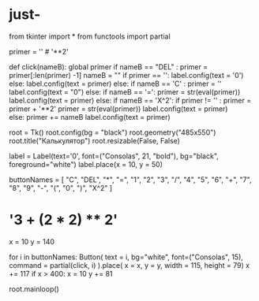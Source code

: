 # just-
from tkinter import *
from functools import partial

primer = ''  # '**2'

def click(nameB):
  global primer
  if nameB == "DEL" :
    primer = primer[:len(primer) -1]
    nameB = ""
    if primer == '':
      label.config(text = '0')
    else:
      label.config(text = primer)
  else:
    if nameB == 'C' :
      primer = ''
      label.config(text = "0")
    else:
      if nameB == '=':
        primer = str(eval(primer))
        label.config(text = primer)
      else:
        if nameB == 'X^2':
          if primer != '' :
            primer = primer + '**2'
            primer = str(eval(primer))
            label.config(text = primer)      
        else:
          primer += nameB
          label.config(text = primer)
        
root = Tk()
root.config(bg = "black")
root.geometry("485x550")
root.title("Калькулятор")
root.resizable(False, False)

label = Label(text='0', font=("Consolas", 21, "bold"), bg="black", foreground="white")
label.place(x = 10, y = 50)

buttonNames = [
"C", "DEL", "*", "=",
"1", "2", "3", "/",
"4", "5", "6", "+", 
"7", "8", "9", "-",
"(", "0", ")", "X^2"
]

# '3 + (2 * 2) ** 2'

x = 10
y = 140

for i in buttonNames:
  Button(
    text = i,
    bg="white",
    font=("Consolas", 15),
    command = partial(click, i)
    ).place(
      x = x, 
      y = y,
      width = 115,
      height = 79)
  x += 117
  if x > 400:
      x = 10
      y += 81

root.mainloop()
